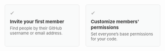 

<div style="display: flex; gap: 20px;">

  <div style="flex: 1; border: 1px solid #e5e5e5; border-radius: 6px; padding: 16px; background-color: #f9fafa;">
    <div style="font-size: 18px; color: #bbb;">✔</div>
    <h4 style="margin: 8px 0 4px; font-size: 15px; color: #333;">Invite your first member</h4>
    <p style="margin: 0; font-size: 13px; color: #666;">Find people by their GitHub username or email address.</p>
  </div>

  <div style="flex: 1; border: 1px solid #e5e5e5; border-radius: 6px; padding: 16px; background-color: #f9fafa;">
    <div style="font-size: 18px; color: #bbb;">✔</div>
    <h4 style="margin: 8px 0 4px; font-size: 15px; color: #333;">Customize members' permissions</h4>
    <p style="margin: 0; font-size: 13px; color: #666;">Set everyone’s base permissions for your code.</p>
  </div>

</div>

